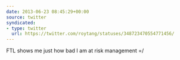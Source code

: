 ```yaml
---
date: 2013-06-23 08:45:29+00:00
source: twitter
syndicated:
- type: twitter
  url: https://twitter.com/roytang/statuses/348723470554771456/
---
```


FTL shows me just how bad I am at risk management =/